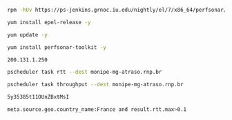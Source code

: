 ```bash
rpm -hUv https://ps-jenkins.grnoc.iu.edu/nightly/el/7/x86_64/perfsonar/minor/packages/perfSONAR-repo-nightly-minor-0.10-1.noarch.rpm
```
```bash
yum install epel-release -y
```
```bash
yum update -y
```
```bash
yum install perfsonar-toolkit -y
```
```bash
200.131.1.250
```
```bash
pscheduler task rtt --dest monipe-mg-atraso.rnp.br
```
```bash
pscheduler task throughput --dest monipe-mg-atraso.rnp.br
```
```bash
5y35385t11OUnZBxtMsI
```
```bash
meta.source.geo.country_name:France and result.rtt.max>0.1
```
